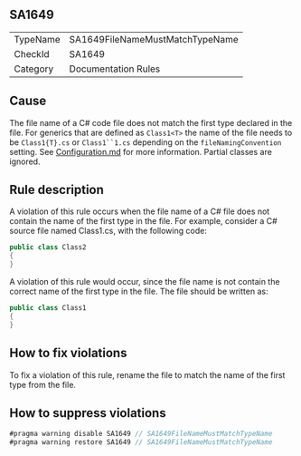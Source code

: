 ﻿## SA1649

<table>
<tr>
  <td>TypeName</td>
  <td>SA1649FileNameMustMatchTypeName</td>
</tr>
<tr>
  <td>CheckId</td>
  <td>SA1649</td>
</tr>
<tr>
  <td>Category</td>
  <td>Documentation Rules</td>
</tr>
</table>

## Cause

The file name of a C# code file does not match the first type declared in the file. For generics that are defined as `Class1<T>` the name of the file needs to be `Class1{T}.cs` or `Class1``1.cs` depending on the `fileNamingConvention` setting. See [Configuration.md](Configuration.md) for more information.
Partial classes are ignored.

## Rule description

A violation of this rule occurs when the file name of a C# file does not contain the name of the first type in the file. For example, consider a C# source file named Class1.cs, with the following code:

```csharp
public class Class2
{
}
```

A violation of this rule would occur, since the file name is not contain the correct name of the first type in the file. The file should be written as:

```csharp
public class Class1
{
}
```

## How to fix violations

To fix a violation of this rule, rename the file to  match the name of the first type from the file.

## How to suppress violations

```csharp
#pragma warning disable SA1649 // SA1649FileNameMustMatchTypeName
#pragma warning restore SA1649 // SA1649FileNameMustMatchTypeName
```
